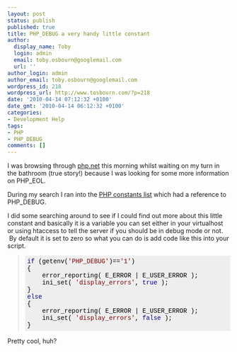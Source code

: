 ```yaml
---
layout: post
status: publish
published: true
title: PHP_DEBUG a very handy little constant
author:
  display_name: Toby
  login: admin
  email: toby.osbourn@googlemail.com
  url: ''
author_login: admin
author_email: toby.osbourn@googlemail.com
wordpress_id: 218
wordpress_url: http://www.tosbourn.com/?p=218
date: '2010-04-14 07:12:32 +0100'
date_gmt: '2010-04-14 06:12:32 +0100'
categories:
- Development Help
tags:
- PHP
- PHP_DEBUG
comments: []
---
```

<p>I was browsing through <a href="http://php.net/">php.net</a> this morning whilst waiting on my turn in the bathroom (true story!) because I was looking for some more information on PHP_EOL.</p>
<p>During my search I ran into the <a href="http://php.net/manual/en/reserved.constants.php">PHP constants list</a> which had a reference to PHP_DEBUG.</p>
<p>I did some searching around to see if I could find out more about this little constant and basically it is a variable you can set either in your virtualhost or using htaccess to tell the server if you should be in debug mode or not.  By default it is set to zero so what you can do is add code like this into your script.</p>
<blockquote>
<pre style="margin-top: 0px; margin-right: 0px; margin-bottom: 10px; margin-left: 0px; font-size: 14px; vertical-align: baseline; background-image: initial; background-attachment: initial; background-origin: initial; background-clip: initial; background-color: #eeeeee; font-family: Consolas, Menlo, Monaco, 'Lucida Console', 'Liberation Mono', 'DejaVu Sans Mono', 'Bitstream Vera Sans Mono', 'Courier New', monospace, serif; overflow-x: auto; overflow-y: auto; width: auto; max-height: 600px; background-position: initial initial; background-repeat: initial initial; padding: 5px; border: 0px initial initial;"><code style="font-size: 14px; vertical-align: baseline; background-image: initial; background-attachment: initial; background-origin: initial; background-clip: initial; background-color: #eeeeee; font-family: Consolas, Menlo, Monaco, 'Lucida Console', 'Liberation Mono', 'DejaVu Sans Mono', 'Bitstream Vera Sans Mono', 'Courier New', monospace, serif; background-position: initial initial; background-repeat: initial initial; padding: 0px; margin: 0px; border: 0px initial initial;"><span style="font-size: 14px; vertical-align: baseline; background-image: initial; background-attachment: initial; background-origin: initial; background-clip: initial; background-color: transparent; color: #00008b; background-position: initial initial; background-repeat: initial initial; padding: 0px; margin: 0px; border: 0px initial initial;">if</span><span style="font-size: 14px; vertical-align: baseline; background-image: initial; background-attachment: initial; background-origin: initial; background-clip: initial; background-color: transparent; color: black; background-position: initial initial; background-repeat: initial initial; padding: 0px; margin: 0px; border: 0px initial initial;"> </span><span style="font-size: 14px; vertical-align: baseline; background-image: initial; background-attachment: initial; background-origin: initial; background-clip: initial; background-color: transparent; color: black; background-position: initial initial; background-repeat: initial initial; padding: 0px; margin: 0px; border: 0px initial initial;">(</span><span style="font-size: 14px; vertical-align: baseline; background-image: initial; background-attachment: initial; background-origin: initial; background-clip: initial; background-color: transparent; color: black; background-position: initial initial; background-repeat: initial initial; padding: 0px; margin: 0px; border: 0px initial initial;">getenv</span><span style="font-size: 14px; vertical-align: baseline; background-image: initial; background-attachment: initial; background-origin: initial; background-clip: initial; background-color: transparent; color: black; background-position: initial initial; background-repeat: initial initial; padding: 0px; margin: 0px; border: 0px initial initial;">(</span><span style="font-size: 14px; vertical-align: baseline; background-image: initial; background-attachment: initial; background-origin: initial; background-clip: initial; background-color: transparent; color: maroon; background-position: initial initial; background-repeat: initial initial; padding: 0px; margin: 0px; border: 0px initial initial;">'PHP_DEBUG'</span><span style="font-size: 14px; vertical-align: baseline; background-image: initial; background-attachment: initial; background-origin: initial; background-clip: initial; background-color: transparent; color: black; background-position: initial initial; background-repeat: initial initial; padding: 0px; margin: 0px; border: 0px initial initial;">)==</span><span style="font-size: 14px; vertical-align: baseline; background-image: initial; background-attachment: initial; background-origin: initial; background-clip: initial; background-color: transparent; color: maroon; background-position: initial initial; background-repeat: initial initial; padding: 0px; margin: 0px; border: 0px initial initial;">'1'</span><span style="font-size: 14px; vertical-align: baseline; background-image: initial; background-attachment: initial; background-origin: initial; background-clip: initial; background-color: transparent; color: black; background-position: initial initial; background-repeat: initial initial; padding: 0px; margin: 0px; border: 0px initial initial;">)</span><span style="font-size: 14px; vertical-align: baseline; background-image: initial; background-attachment: initial; background-origin: initial; background-clip: initial; background-color: transparent; color: black; background-position: initial initial; background-repeat: initial initial; padding: 0px; margin: 0px; border: 0px initial initial;">
</span><span style="font-size: 14px; vertical-align: baseline; background-image: initial; background-attachment: initial; background-origin: initial; background-clip: initial; background-color: transparent; color: black; background-position: initial initial; background-repeat: initial initial; padding: 0px; margin: 0px; border: 0px initial initial;">{</span><span style="font-size: 14px; vertical-align: baseline; background-image: initial; background-attachment: initial; background-origin: initial; background-clip: initial; background-color: transparent; color: black; background-position: initial initial; background-repeat: initial initial; padding: 0px; margin: 0px; border: 0px initial initial;">
    error_reporting</span><span style="font-size: 14px; vertical-align: baseline; background-image: initial; background-attachment: initial; background-origin: initial; background-clip: initial; background-color: transparent; color: black; background-position: initial initial; background-repeat: initial initial; padding: 0px; margin: 0px; border: 0px initial initial;">(</span><span style="font-size: 14px; vertical-align: baseline; background-image: initial; background-attachment: initial; background-origin: initial; background-clip: initial; background-color: transparent; color: black; background-position: initial initial; background-repeat: initial initial; padding: 0px; margin: 0px; border: 0px initial initial;"> E_ERROR </span><span style="font-size: 14px; vertical-align: baseline; background-image: initial; background-attachment: initial; background-origin: initial; background-clip: initial; background-color: transparent; color: black; background-position: initial initial; background-repeat: initial initial; padding: 0px; margin: 0px; border: 0px initial initial;">|</span><span style="font-size: 14px; vertical-align: baseline; background-image: initial; background-attachment: initial; background-origin: initial; background-clip: initial; background-color: transparent; color: black; background-position: initial initial; background-repeat: initial initial; padding: 0px; margin: 0px; border: 0px initial initial;"> E_USER_ERROR </span><span style="font-size: 14px; vertical-align: baseline; background-image: initial; background-attachment: initial; background-origin: initial; background-clip: initial; background-color: transparent; color: black; background-position: initial initial; background-repeat: initial initial; padding: 0px; margin: 0px; border: 0px initial initial;">);</span><span style="font-size: 14px; vertical-align: baseline; background-image: initial; background-attachment: initial; background-origin: initial; background-clip: initial; background-color: transparent; color: black; background-position: initial initial; background-repeat: initial initial; padding: 0px; margin: 0px; border: 0px initial initial;">
    ini_set</span><span style="font-size: 14px; vertical-align: baseline; background-image: initial; background-attachment: initial; background-origin: initial; background-clip: initial; background-color: transparent; color: black; background-position: initial initial; background-repeat: initial initial; padding: 0px; margin: 0px; border: 0px initial initial;">(</span><span style="font-size: 14px; vertical-align: baseline; background-image: initial; background-attachment: initial; background-origin: initial; background-clip: initial; background-color: transparent; color: black; background-position: initial initial; background-repeat: initial initial; padding: 0px; margin: 0px; border: 0px initial initial;"> </span><span style="font-size: 14px; vertical-align: baseline; background-image: initial; background-attachment: initial; background-origin: initial; background-clip: initial; background-color: transparent; color: maroon; background-position: initial initial; background-repeat: initial initial; padding: 0px; margin: 0px; border: 0px initial initial;">'display_errors'</span><span style="font-size: 14px; vertical-align: baseline; background-image: initial; background-attachment: initial; background-origin: initial; background-clip: initial; background-color: transparent; color: black; background-position: initial initial; background-repeat: initial initial; padding: 0px; margin: 0px; border: 0px initial initial;">,</span><span style="font-size: 14px; vertical-align: baseline; background-image: initial; background-attachment: initial; background-origin: initial; background-clip: initial; background-color: transparent; color: black; background-position: initial initial; background-repeat: initial initial; padding: 0px; margin: 0px; border: 0px initial initial;"> </span><span style="font-size: 14px; vertical-align: baseline; background-image: initial; background-attachment: initial; background-origin: initial; background-clip: initial; background-color: transparent; color: #00008b; background-position: initial initial; background-repeat: initial initial; padding: 0px; margin: 0px; border: 0px initial initial;">true</span><span style="font-size: 14px; vertical-align: baseline; background-image: initial; background-attachment: initial; background-origin: initial; background-clip: initial; background-color: transparent; color: black; background-position: initial initial; background-repeat: initial initial; padding: 0px; margin: 0px; border: 0px initial initial;"> </span><span style="font-size: 14px; vertical-align: baseline; background-image: initial; background-attachment: initial; background-origin: initial; background-clip: initial; background-color: transparent; color: black; background-position: initial initial; background-repeat: initial initial; padding: 0px; margin: 0px; border: 0px initial initial;">);</span><span style="font-size: 14px; vertical-align: baseline; background-image: initial; background-attachment: initial; background-origin: initial; background-clip: initial; background-color: transparent; color: black; background-position: initial initial; background-repeat: initial initial; padding: 0px; margin: 0px; border: 0px initial initial;">
</span><span style="font-size: 14px; vertical-align: baseline; background-image: initial; background-attachment: initial; background-origin: initial; background-clip: initial; background-color: transparent; color: black; background-position: initial initial; background-repeat: initial initial; padding: 0px; margin: 0px; border: 0px initial initial;">}</span><span style="font-size: 14px; vertical-align: baseline; background-image: initial; background-attachment: initial; background-origin: initial; background-clip: initial; background-color: transparent; color: black; background-position: initial initial; background-repeat: initial initial; padding: 0px; margin: 0px; border: 0px initial initial;">
</span><span style="font-size: 14px; vertical-align: baseline; background-image: initial; background-attachment: initial; background-origin: initial; background-clip: initial; background-color: transparent; color: #00008b; background-position: initial initial; background-repeat: initial initial; padding: 0px; margin: 0px; border: 0px initial initial;">else</span><span style="font-size: 14px; vertical-align: baseline; background-image: initial; background-attachment: initial; background-origin: initial; background-clip: initial; background-color: transparent; color: black; background-position: initial initial; background-repeat: initial initial; padding: 0px; margin: 0px; border: 0px initial initial;">
</span><span style="font-size: 14px; vertical-align: baseline; background-image: initial; background-attachment: initial; background-origin: initial; background-clip: initial; background-color: transparent; color: black; background-position: initial initial; background-repeat: initial initial; padding: 0px; margin: 0px; border: 0px initial initial;">{</span><span style="font-size: 14px; vertical-align: baseline; background-image: initial; background-attachment: initial; background-origin: initial; background-clip: initial; background-color: transparent; color: black; background-position: initial initial; background-repeat: initial initial; padding: 0px; margin: 0px; border: 0px initial initial;">
    error_reporting</span><span style="font-size: 14px; vertical-align: baseline; background-image: initial; background-attachment: initial; background-origin: initial; background-clip: initial; background-color: transparent; color: black; background-position: initial initial; background-repeat: initial initial; padding: 0px; margin: 0px; border: 0px initial initial;">(</span><span style="font-size: 14px; vertical-align: baseline; background-image: initial; background-attachment: initial; background-origin: initial; background-clip: initial; background-color: transparent; color: black; background-position: initial initial; background-repeat: initial initial; padding: 0px; margin: 0px; border: 0px initial initial;"> E_ERROR </span><span style="font-size: 14px; vertical-align: baseline; background-image: initial; background-attachment: initial; background-origin: initial; background-clip: initial; background-color: transparent; color: black; background-position: initial initial; background-repeat: initial initial; padding: 0px; margin: 0px; border: 0px initial initial;">|</span><span style="font-size: 14px; vertical-align: baseline; background-image: initial; background-attachment: initial; background-origin: initial; background-clip: initial; background-color: transparent; color: black; background-position: initial initial; background-repeat: initial initial; padding: 0px; margin: 0px; border: 0px initial initial;"> E_USER_ERROR </span><span style="font-size: 14px; vertical-align: baseline; background-image: initial; background-attachment: initial; background-origin: initial; background-clip: initial; background-color: transparent; color: black; background-position: initial initial; background-repeat: initial initial; padding: 0px; margin: 0px; border: 0px initial initial;">);</span><span style="font-size: 14px; vertical-align: baseline; background-image: initial; background-attachment: initial; background-origin: initial; background-clip: initial; background-color: transparent; color: black; background-position: initial initial; background-repeat: initial initial; padding: 0px; margin: 0px; border: 0px initial initial;">
    ini_set</span><span style="font-size: 14px; vertical-align: baseline; background-image: initial; background-attachment: initial; background-origin: initial; background-clip: initial; background-color: transparent; color: black; background-position: initial initial; background-repeat: initial initial; padding: 0px; margin: 0px; border: 0px initial initial;">(</span><span style="font-size: 14px; vertical-align: baseline; background-image: initial; background-attachment: initial; background-origin: initial; background-clip: initial; background-color: transparent; color: black; background-position: initial initial; background-repeat: initial initial; padding: 0px; margin: 0px; border: 0px initial initial;"> </span><span style="font-size: 14px; vertical-align: baseline; background-image: initial; background-attachment: initial; background-origin: initial; background-clip: initial; background-color: transparent; color: maroon; background-position: initial initial; background-repeat: initial initial; padding: 0px; margin: 0px; border: 0px initial initial;">'display_errors'</span><span style="font-size: 14px; vertical-align: baseline; background-image: initial; background-attachment: initial; background-origin: initial; background-clip: initial; background-color: transparent; color: black; background-position: initial initial; background-repeat: initial initial; padding: 0px; margin: 0px; border: 0px initial initial;">,</span><span style="font-size: 14px; vertical-align: baseline; background-image: initial; background-attachment: initial; background-origin: initial; background-clip: initial; background-color: transparent; color: black; background-position: initial initial; background-repeat: initial initial; padding: 0px; margin: 0px; border: 0px initial initial;"> </span><span style="font-size: 14px; vertical-align: baseline; background-image: initial; background-attachment: initial; background-origin: initial; background-clip: initial; background-color: transparent; color: #00008b; background-position: initial initial; background-repeat: initial initial; padding: 0px; margin: 0px; border: 0px initial initial;">false</span><span style="font-size: 14px; vertical-align: baseline; background-image: initial; background-attachment: initial; background-origin: initial; background-clip: initial; background-color: transparent; color: black; background-position: initial initial; background-repeat: initial initial; padding: 0px; margin: 0px; border: 0px initial initial;"> </span><span style="font-size: 14px; vertical-align: baseline; background-image: initial; background-attachment: initial; background-origin: initial; background-clip: initial; background-color: transparent; color: black; background-position: initial initial; background-repeat: initial initial; padding: 0px; margin: 0px; border: 0px initial initial;">);</span><span style="font-size: 14px; vertical-align: baseline; background-image: initial; background-attachment: initial; background-origin: initial; background-clip: initial; background-color: transparent; color: black; background-position: initial initial; background-repeat: initial initial; padding: 0px; margin: 0px; border: 0px initial initial;">
</span><span style="font-size: 14px; vertical-align: baseline; background-image: initial; background-attachment: initial; background-origin: initial; background-clip: initial; background-color: transparent; color: black; background-position: initial initial; background-repeat: initial initial; padding: 0px; margin: 0px; border: 0px initial initial;">}</span></code></pre>
</blockquote>
<p>Pretty cool, huh?</p>
